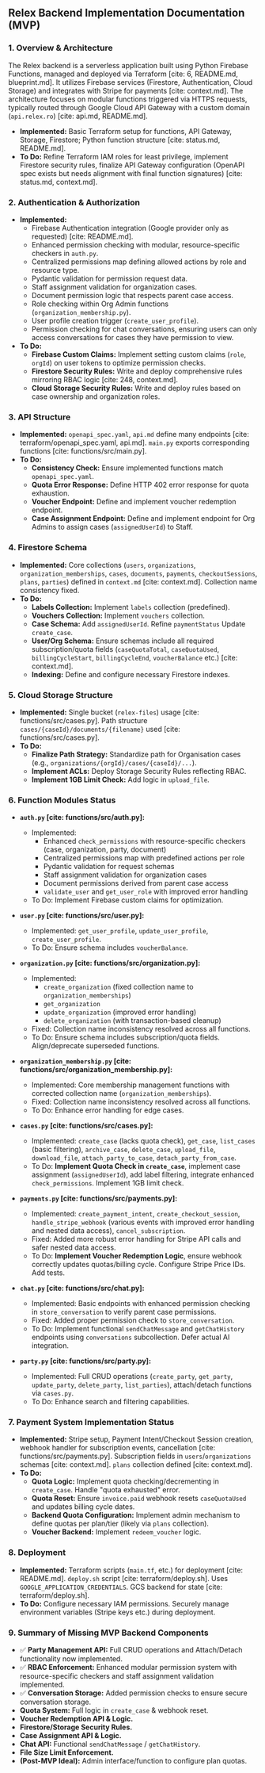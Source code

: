 ## Relex Backend Implementation Documentation (MVP)

### 1. Overview & Architecture

The Relex backend is a serverless application built using Python Firebase Functions, managed and deployed via Terraform [cite: 6, README.md, blueprint.md]. It utilizes Firebase services (Firestore, Authentication, Cloud Storage) and integrates with Stripe for payments [cite: context.md]. The architecture focuses on modular functions triggered via HTTPS requests, typically routed through Google Cloud API Gateway with a custom domain (`api.relex.ro`) [cite: api.md, README.md].

* **Implemented:** Basic Terraform setup for functions, API Gateway, Storage, Firestore; Python function structure [cite: status.md, README.md].
* **To Do:** Refine Terraform IAM roles for least privilege, implement Firestore security rules, finalize API Gateway configuration (OpenAPI spec exists but needs alignment with final function signatures) [cite: status.md, context.md].

### 2. Authentication & Authorization

* **Implemented:**
    * Firebase Authentication integration (Google provider only as requested) [cite: README.md].
    * Enhanced permission checking with modular, resource-specific checkers in `auth.py`.
    * Centralized permissions map defining allowed actions by role and resource type.
    * Pydantic validation for permission request data.
    * Staff assignment validation for organization cases.
    * Document permission logic that respects parent case access.
    * Role checking within Org Admin functions (`organization_membership.py`).
    * User profile creation trigger (`create_user_profile`).
    * Permission checking for chat conversations, ensuring users can only access conversations for cases they have permission to view.
* **To Do:**
    * **Firebase Custom Claims:** Implement setting custom claims (`role`, `orgId`) on user tokens to optimize permission checks.
    * **Firestore Security Rules:** Write and deploy comprehensive rules mirroring RBAC logic [cite: 248, context.md].
    * **Cloud Storage Security Rules:** Write and deploy rules based on case ownership and organization roles.

### 3. API Structure

* **Implemented:** `openapi_spec.yaml`, `api.md` define many endpoints [cite: terraform/openapi_spec.yaml, api.md]. `main.py` exports corresponding functions [cite: functions/src/main.py].
* **To Do:**
    * **Consistency Check:** Ensure implemented functions match `openapi_spec.yaml`.
    * **Quota Error Response:** Define HTTP 402 error response for quota exhaustion.
    * **Voucher Endpoint:** Define and implement voucher redemption endpoint.
    * **Case Assignment Endpoint:** Define and implement endpoint for Org Admins to assign cases (`assignedUserId`) to Staff.

### 4. Firestore Schema

* **Implemented:** Core collections (`users`, `organizations`, `organization_memberships`, `cases`, `documents`, `payments`, `checkoutSessions`, `plans`, `parties`) defined in `context.md` [cite: context.md]. Collection name consistency fixed.
* **To Do:**
    * **Labels Collection:** Implement `labels` collection (predefined).
    * **Vouchers Collection:** Implement `vouchers` collection.
    * **Case Schema:** Add `assignedUserId`. Refine `paymentStatus` Update `create_case`.
    * **User/Org Schema:** Ensure schemas include all required subscription/quota fields (`caseQuotaTotal`, `caseQuotaUsed`, `billingCycleStart`, `billingCycleEnd`, `voucherBalance` etc.) [cite: context.md].
    * **Indexing:** Define and configure necessary Firestore indexes.

### 5. Cloud Storage Structure

* **Implemented:** Single bucket (`relex-files`) usage [cite: functions/src/cases.py]. Path structure `cases/{caseId}/documents/{filename}` used [cite: functions/src/cases.py].
* **To Do:**
    * **Finalize Path Strategy:** Standardize path for Organisation cases (e.g., `organizations/{orgId}/cases/{caseId}/...`).
    * **Implement ACLs:** Deploy Storage Security Rules reflecting RBAC.
    * **Implement 1GB Limit Check:** Add logic in `upload_file`.

### 6. Function Modules Status

* **`auth.py` [cite: functions/src/auth.py]:**
    * Implemented: 
        * Enhanced `check_permissions` with resource-specific checkers (case, organization, party, document)
        * Centralized permissions map with predefined actions per role
        * Pydantic validation for request schemas
        * Staff assignment validation for organization cases
        * Document permissions derived from parent case access
        * `validate_user` and `get_user_role` with improved error handling
    * To Do: Implement Firebase custom claims for optimization.

* **`user.py` [cite: functions/src/user.py]:**
    * Implemented: `get_user_profile`, `update_user_profile`, `create_user_profile`.
    * To Do: Ensure schema includes `voucherBalance`.
    
* **`organization.py` [cite: functions/src/organization.py]:**
    * Implemented: 
        * `create_organization` (fixed collection name to `organization_memberships`)
        * `get_organization`
        * `update_organization` (improved error handling)
        * `delete_organization` (with transaction-based cleanup)
    * Fixed: Collection name inconsistency resolved across all functions.
    * To Do: Ensure schema includes subscription/quota fields. Align/deprecate superseded functions.
    
* **`organization_membership.py` [cite: functions/src/organization_membership.py]:**
    * Implemented: Core membership management functions with corrected collection name (`organization_memberships`).
    * Fixed: Collection name inconsistency resolved across all functions.
    * To Do: Enhance error handling for edge cases.
    
* **`cases.py` [cite: functions/src/cases.py]:**
    * Implemented: `create_case` (lacks quota check), `get_case`, `list_cases` (basic filtering), `archive_case`, `delete_case`, `upload_file`, `download_file`, `attach_party_to_case`, `detach_party_from_case`.
    * To Do: **Implement Quota Check in `create_case`**, implement case assignment (`assignedUserId`), add label filtering, integrate enhanced `check_permissions`. Implement 1GB limit check.
    
* **`payments.py` [cite: functions/src/payments.py]:**
    * Implemented: `create_payment_intent`, `create_checkout_session`, `handle_stripe_webhook` (various events with improved error handling and nested data access), `cancel_subscription`.
    * Fixed: Added more robust error handling for Stripe API calls and safer nested data access.
    * To Do: **Implement Voucher Redemption Logic**, ensure webhook correctly updates quotas/billing cycle. Configure Stripe Price IDs. Add tests.
    
* **`chat.py` [cite: functions/src/chat.py]:**
    * Implemented: Basic endpoints with enhanced permission checking in `store_conversation` to verify parent case permissions.
    * Fixed: Added proper permission check to `store_conversation`.
    * To Do: Implement functional `sendChatMessage` and `getChatHistory` endpoints using `conversations` subcollection. Defer actual AI integration.
    
* **`party.py` [cite: functions/src/party.py]:**
    * Implemented: Full CRUD operations (`create_party`, `get_party`, `update_party`, `delete_party`, `list_parties`), attach/detach functions via `cases.py`.
    * To Do: Enhance search and filtering capabilities.

### 7. Payment System Implementation Status

* **Implemented:** Stripe setup, Payment Intent/Checkout Session creation, webhook handler for subscription events, cancellation [cite: functions/src/payments.py]. Subscription fields in `users`/`organizations` schemas [cite: context.md]. `plans` collection defined [cite: context.md].
* **To Do:**
    * **Quota Logic:** Implement quota checking/decrementing in `create_case`. Handle "quota exhausted" error.
    * **Quota Reset:** Ensure `invoice.paid` webhook resets `caseQuotaUsed` and updates billing cycle dates.
    * **Backend Quota Configuration:** Implement admin mechanism to define quotas per plan/tier (likely via `plans` collection).
    * **Voucher Backend:** Implement `redeem_voucher` logic.

### 8. Deployment

* **Implemented:** Terraform scripts (`main.tf`, etc.) for deployment [cite: README.md]. `deploy.sh` script [cite: terraform/deploy.sh]. Uses `GOOGLE_APPLICATION_CREDENTIALS`. GCS backend for state [cite: terraform/deploy.sh].
* **To Do:** Configure necessary IAM permissions. Securely manage environment variables (Stripe keys etc.) during deployment.

### 9. Summary of Missing MVP Backend Components

* ✅ **Party Management API:** Full CRUD operations and Attach/Detach functionality now implemented.
* ✅ **RBAC Enforcement:** Enhanced modular permission system with resource-specific checkers and staff assignment validation implemented.
* ✅ **Conversation Storage:** Added permission checks to ensure secure conversation storage.
* **Quota System:** Full logic in `create_case` & webhook reset.
* **Voucher Redemption API & Logic.**
* **Firestore/Storage Security Rules.**
* **Case Assignment API & Logic.**
* **Chat API:** Functional `sendChatMessage` / `getChatHistory`.
* **File Size Limit Enforcement.**
* **(Post-MVP Ideal):** Admin interface/function to configure plan quotas.